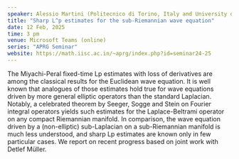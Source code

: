 ```yaml
---
speaker: Alessio Martini (Politecnico di Torino, Italy and University of Birmingham, UK)
title: "Sharp L^p estimates for the sub-Riemannian wave equation"
date: 12 Feb, 2025
time: 3 pm
venue: Microsoft Teams (online)
series: "APRG Seminar"
website: https://math.iisc.ac.in/~aprg/index.php?id=seminar24-25
---
```


The Miyachi-Peral fixed-time Lp estimates with loss of derivatives are among the classical results for the Euclidean wave equation. It is well known that
analogues of those estimates hold true for wave equations driven by more general elliptic operators than the standard Laplacian. Notably, a celebrated
theorem by Seeger, Sogge and Stein on Fourier integral operators yields such estimates for the Laplace-Beltrami operator on any compact Riemannian manifold.
In comparison, the wave equation driven by a (non-elliptic) sub-Laplacian on a sub-Riemannian manifold is much less understood, and sharp Lp estimates are
known only in few particular cases. We report on recent progress based on joint work with Detlef Müller.
